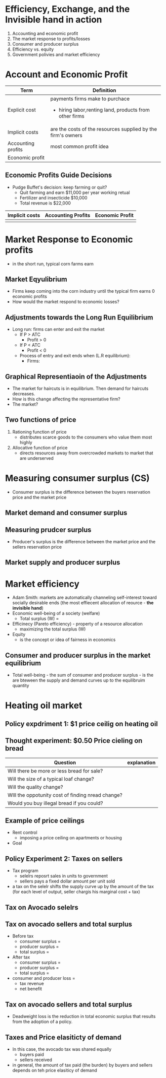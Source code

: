 # Efficiency, Exchange, and the Invisible hand in action

1. Accounting and economic profit
2. The market response to profits/losses
3. Consumer and producer surplus
4. Efficiency vs. equity
5. Government polivies and market efficiency

# Account and Economic Profit

Term | Definition
--- | ---
Explicit cost | payments firms make to purchace <ul><li>hiring labor,renting land, products from other firms</li></ul>
Implicit costs | are the costs of the resources supplied by the firm's owners
Accounting profits | most common profit idea
Economic profit |  

## Economic Profits Guide Decisions

- Pudge Buffet's decision: keep farming or quit?
  - Quit farming and earn $11,000 per year working retual
  - Fertilizer and insecticide $10,000
  - Total revenue is $22,000

Implicit costs | Accounting Profits | Economic Profit
--- | --- | ---
   |   |   |

# Market Response to Economic profits
- in the short run, typical corn farms earn

## Market Eqyulibrium
- Firms keep coming into the corn industry until the typical firm earns 0 economic profits
- How would the market respond to economic losses?

## Adjustments towards the Long Run Equilibrium
- Long run: firms can enter and exit the market
  - If P > ATC
    - Profit > 0
  - If P < ATC
    - Profit < 0
  - Process of entry and exit ends when (L.R equilibrium):
    - Firms:

## Graphical Representiaoin of the Adjustments
- The market for haircuts is in equilibrium. Then demand for haircuts decreases.
- How is this change affecting the representative firm?
- The market?

## Two functions of price
1. Rationing function of price
   - distributes scarce goods to the consumers who value them most highly
2. Allocative function of price
   - directs resources away from overcrowded markets to market that are underserved

# Measuring consumer surplus (CS)
- Consumer surplus is the difference between the buyers reservation price and the market price

## Market demand and consumer surplus

## Measuring prudcer surplus
- Producer's surplus is the difference between the market price and the sellers reservation price

## Market supply and producer surplus

# Market efficiency
- Adam Smith: markets are automatically channeling self-interest toward socially desirable ends (the most effiecent allocation of reource - **the invisible hand**)
- Economic well-being of a society (welfare)
  - Total surplus (W) = 
- Efficinecy (Pareto efficiency) - property of a resource allocation
  - maximizing the total surplus (W)
- Equity
  - is the concept or idea of fairness in economics

## Consumer and producer surplus in the market equilibrium
- Total well-being - the sum of consumer and producer surplus - is the are bteween the supply and demand curves up to the equilibruim quantity

# Heating oil market

## Policy expdriment 1: $1 price ceilig on heating oil

## Thought experiment: $0.50 Price cieling on bread

Question | explanation
--- | ---
Will there be more or less bread for sale? |  
Will the size of a typical loaf change? | 
Will the quality change? | 
WIll the oppotunity cost of finding nread change? | 
Would you buy illegal bread if you could? | 

## Example of price ceilings
- Rent control
  - imposing a price ceiling on apartments or housing
- Goal

## Policy Experiment 2: Taxes on sellers
- Tax program
  - selelrs reposrt sales in units to government
  - sellers pays a fixed dollar amount per unit sold
- a tax on the selelr shifts the supply curve up by the amount of the tax (for each level of output, seller chargis his marginal cost + tax)

## Tax on Avocado selelrs

## Tax on avocado sellers and total surplus
- Before tax
  - consumer surplus = 
  - producer surplus =
  - total surplus = 
- After tax
  - consumer surplus = 
  - producer surplus = 
  - total surplus = 
- consumer and producer loss = 
  - tax revenue
  - net benefit

## Tax on avocado sellers and total surplus
- Deadweight loss is the reduction in total economic surplus that results from the adoption of a policy.

## Taxes and Price elasiticty of demand
- In this case, the avocado tax was shared equally
  - buyers paid
  - sellers received
- in general, the amount of tax paid (the burden) by buyers and sellers depends on teh price elasiticy of demand
